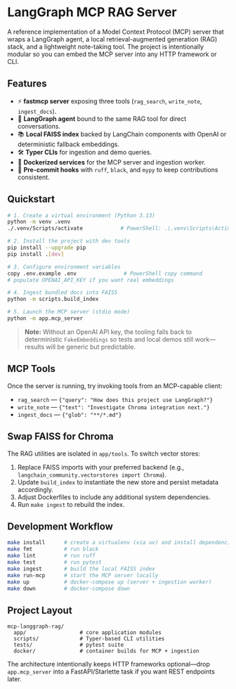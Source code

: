 # LangGraph MCP RAG Server

A reference implementation of a Model Context Protocol (MCP) server that wraps a LangGraph agent, a local retrieval-augmented generation (RAG) stack, and a lightweight note-taking tool. The project is intentionally modular so you can embed the MCP server into any HTTP framework or CLI.

## Features

- ⚡ **fastmcp server** exposing three tools (`rag_search`, `write_note`, `ingest_docs`).
- 🧠 **LangGraph agent** bound to the same RAG tool for direct conversations.
- 📚 **Local FAISS index** backed by LangChain components with OpenAI or deterministic fallback embeddings.
- 🛠️ **Typer CLIs** for ingestion and demo queries.
- 🐋 **Dockerized services** for the MCP server and ingestion worker.
- 🧹 **Pre-commit hooks** with `ruff`, `black`, and `mypy` to keep contributions consistent.

## Quickstart

```bash
# 1. Create a virtual environment (Python 3.13)
python -m venv .venv
./.venv/Scripts/activate            # PowerShell: .\.venv\Scripts\Activate.ps1

# 2. Install the project with dev tools
pip install --upgrade pip
pip install .[dev]

# 3. Configure environment variables
copy .env.example .env               # PowerShell copy command
# populate OPENAI_API_KEY if you want real embeddings

# 4. Ingest bundled docs into FAISS
python -m scripts.build_index

# 5. Launch the MCP server (stdio mode)
python -m app.mcp_server
```

> **Note:** Without an OpenAI API key, the tooling falls back to deterministic `FakeEmbeddings` so tests and local demos still work—results will be generic but predictable.

## MCP Tools

Once the server is running, try invoking tools from an MCP-capable client:

- `rag_search` — `{"query": "How does this project use LangGraph?"}`
- `write_note` — `{"text": "Investigate Chroma integration next."}`
- `ingest_docs` — `{"glob": "**/*.md"}`

## Swap FAISS for Chroma

The RAG utilities are isolated in `app/tools`. To switch vector stores:

1. Replace FAISS imports with your preferred backend (e.g., `langchain_community.vectorstores import Chroma`).
2. Update `build_index` to instantiate the new store and persist metadata accordingly.
3. Adjust Dockerfiles to include any additional system dependencies.
4. Run `make ingest` to rebuild the index.

## Development Workflow

```bash
make install      # create a virtualenv (via uv) and install dependencies
make fmt          # run black
make lint         # run ruff
make test         # run pytest
make ingest       # build the local FAISS index
make run-mcp      # start the MCP server locally
make up           # docker-compose up (server + ingestion worker)
make down         # docker-compose down
```

## Project Layout

```
mcp-langgraph-rag/
  app/                 # core application modules
  scripts/             # Typer-based CLI utilities
  tests/               # pytest suite
  docker/              # container builds for MCP + ingestion
```

The architecture intentionally keeps HTTP frameworks optional—drop `app.mcp_server` into a FastAPI/Starlette task if you want REST endpoints later.
